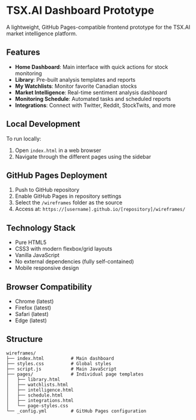 # TSX.AI Dashboard Prototype

A lightweight, GitHub Pages-compatible frontend prototype for the TSX.AI market intelligence platform.

## Features

- **Home Dashboard**: Main interface with quick actions for stock monitoring
- **Library**: Pre-built analysis templates and reports
- **My Watchlists**: Monitor favorite Canadian stocks
- **Market Intelligence**: Real-time sentiment analysis dashboard
- **Monitoring Schedule**: Automated tasks and scheduled reports
- **Integrations**: Connect with Twitter, Reddit, StockTwits, and more

## Local Development

To run locally:
1. Open `index.html` in a web browser
2. Navigate through the different pages using the sidebar

## GitHub Pages Deployment

1. Push to GitHub repository
2. Enable GitHub Pages in repository settings
3. Select the `/wireframes` folder as the source
4. Access at: `https://[username].github.io/[repository]/wireframes/`

## Technology Stack

- Pure HTML5
- CSS3 with modern flexbox/grid layouts
- Vanilla JavaScript
- No external dependencies (fully self-contained)
- Mobile responsive design

## Browser Compatibility

- Chrome (latest)
- Firefox (latest)
- Safari (latest)
- Edge (latest)

## Structure

```
wireframes/
├── index.html          # Main dashboard
├── styles.css          # Global styles
├── script.js           # Main JavaScript
├── pages/              # Individual page templates
│   ├── library.html
│   ├── watchlists.html
│   ├── intelligence.html
│   ├── schedule.html
│   ├── integrations.html
│   └── page-styles.css
└── _config.yml         # GitHub Pages configuration
```